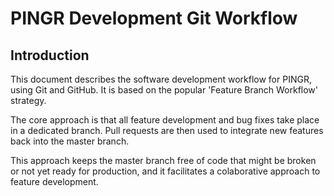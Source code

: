 # PINGR Development Git Workflow

## Introduction

This document describes the software development workflow for PINGR, using Git and GitHub. It is based on the popular 'Feature Branch Workflow' strategy. 

The core approach is that all feature development and bug fixes take place in a dedicated branch.  Pull requests are then used to integrate new features back into the master branch.

This approach keeps the master branch free of code that might be broken or not yet ready for production, and it facilitates a colaborative approach to feature development.

